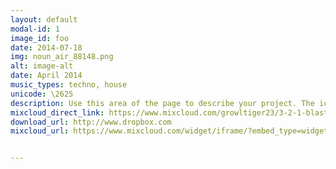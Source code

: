 ```yaml
---
layout: default
modal-id: 1
image_id: foo
date: 2014-07-18
img: noun_air_88148.png
alt: image-alt
date: April 2014
music_types: techno, house
unicode: \2625
description: Use this area of the page to describe your project. The icon above is part of a free icon set by <a href="https://sellfy.com/p/8Q9P/jV3VZ/">Flat Icons</a>. On their website, you can download their free set with 16 icons, or you can purchase the entire set with 146 icons for only $12!
mixcloud_direct_link: https://www.mixcloud.com/growltiger23/3-2-1-blastoff/
download_url: http://www.dropbox.com
mixcloud_url: https://www.mixcloud.com/widget/iframe/?embed_type=widget_standard&amp;embed_uuid=0f246e28-e144-415d-9f8e-404e55be2917&amp;feed=https%3A%2F%2Fwww.mixcloud.com%2Fgrowltiger23%2F3-2-1-blastoff%2F&amp;hide_cover=1&amp;hide_tracklist=1&amp;replace=0


---
```

